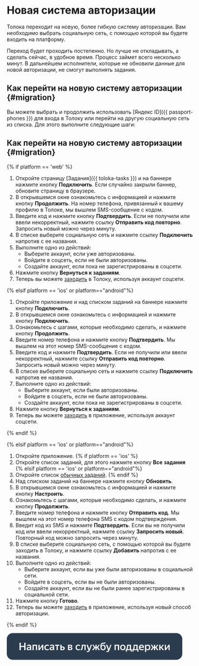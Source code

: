 # Новая система авторизации

Толока переходит на новую, более гибкую систему авторизации. Вам необходимо выбрать социальную сеть, с помощью которой вы будете входить на платформу.

Переход будет проходить постепенно. Но лучше не откладывать, а сделать сейчас, в удобное время. Процесс займет всего несколько минут. В дальнейшем исполнители, которые не обновили данные для новой авторизации, не смогут выполнять задания.

## Как перейти на новую систему авторизации {#migration}

Вы можете выбрать и продолжить использовать [Яндекс ID]({{ passport-phones }}) для входа в Толоку или перейти на другую социальную сеть из списка. Для этого выполните следующие шаги:

## Как перейти на новую систему авторизации {#migration}
{% if platform == 'web' %}
1. Откройте страницу [Задания]({{ toloka-tasks }}) и на баннере нажмите кнопку **Подключить**. Если случайно закрыли баннер, обновите страницу в браузере.
2. В открывшемся окне ознакомьтесь с информацией и нажмите кнопку **Продолжить**. На номер телефона, привязанный к вашему профилю в Толоке, мы вышлем SMS-сообщение с кодом.
3. Введите код и нажмите кнопку **Подтвердить**. Если не получили или ввели некорректный, нажмите ссылку **Отправить код повторно**. Запросить новый можно через минуту.
4. В списке выберите социальную сеть и нажмите ссылку **Подключить** напротив с ее названия.
5. Выполните одно из действий:
   - Выберите аккаунт, если уже авторизованы.
   - Войдите в соцсеть, если не были авторизованы.
   - Создайте аккаунт, если пока не зарегистрированы в соцсети.
6. Нажмите кнопку **Вернуться к заданиям**.
7. Теперь вы можете [заходить](register.md#authorization) в Толоку, используя аккаунт соцсети.

{% elsif platform == 'ios' or platform=="android"%}
1. Откройте приложение и над списком заданий на баннере нажмите кнопку **Подключить**.
2. В открывшемся окне ознакомьтесь с информацией и нажмите кнопку **Подключить**.
3. Ознакомьтесь с шагами, которые необходимо сделать, и нажмите кнопку **Продолжить**.
4. Введите номер телефона и нажмите кнопку **Подтвердить**. Мы вышлем на этот номер SMS-сообщение с кодом.
5. Введите код и нажмите **Подтвердить**. Если не получили или ввели некорректный, нажмите ссылку **Отправить код повторно**. Запросить новый можно через минуту.
6. В списке выберите социальную сеть и нажмите ссылку **Подключить** напротив ее названия.
7. Выполните одно из действий:
   - Выберите аккаунт, если были авторизованы.
   - Войдите в соцсеть, если не были авторизованы.
   - Создайте аккаунт, если пока не зарегистрированы в соцсети.
8. Нажмите кнопку **Вернуться к заданиям**.
9. Теперь вы можете [заходить](auth.md#authorization) в приложение, используя аккаунт соцсети.

{% endif %}

{% elsif platform == 'ios' or platform=="android"%}
1. Откройте приложение.
{% if platform == 'ios' %}
2. Откройте список заданий, для этого нажмите кнопку **Все задания**
{% elsif platform == 'ios' or platform=="android"%}
2. Откройте список [обычных заданий](task-select.md#common).
{% endif %}
3. Над списком заданий на баннере нажмите кнопку **Обновить**.
4. В открывшемся окне ознакомьтесь с информацией и нажмите кнопку **Настроить**.
5. Ознакомьтесь с шагами, которые необходимо сделать, и нажмите кнопку **Продолжить**.
6. Введите номер телефона и нажмите кнопку **Отправить код**. Мы вышлем на этот номер телефона SMS с кодом подтверждения.
7. Введит код из SMS и нажмите **Подтвердить**. Если вы не получили код или ввели некорректный, нажмите ссылку **Запросить новый**. Повторный код можно запросить через минуту.
8. В списке выберите социальную сеть, с помощью которой вы будете заходить в Толоку, и нажмите ссылку **Добавить** напротив с ее названия.
9. Выполните одно из действий:
   - Выберите аккаунт, если вы уже были авторизованы в социальной сети.
   - Войдите в соцсеть, если вы не были авторизованы.
   - Создайте аккаунт, если вы не были ранее зарегистрированы в социальной сети.
6. Нажмите кнопку **Готово**.
7. Теперь вы можете [заходить](auth.md#authorization) в приложение, используя новый способ авторизации.

{% endif %}

[![](assets/buttons/contact-support.svg)](troubleshooting/troubleshooting.md#registration)

